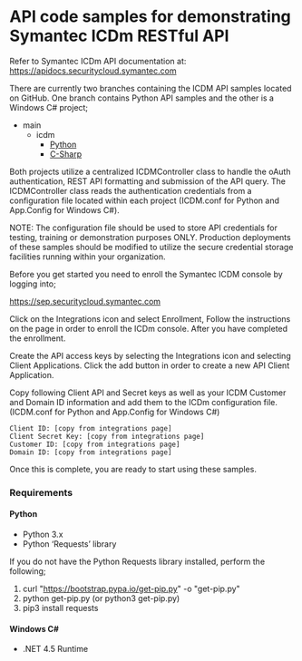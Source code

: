 # API code samples for demonstrating Symantec ICDm RESTful API

Refer to Symantec ICDm API documentation at: https://apidocs.securitycloud.symantec.com 

There are currently two branches containing the ICDM API samples located on GitHub. One branch contains Python API samples and the other is a Windows C# project;

* main
  * icdm
    * [Python](icdm/Python)
    * [C-Sharp](icdm/C-Sharp)

Both projects utilize a centralized ICDMController class to handle the oAuth authentication, REST API formatting and submission of the API query. The ICDMController class reads the authentication credentials from a configuration file located within each project (ICDM.conf for Python and App.Config for Windows C#). 

NOTE: The configuration file should be used to store API credentials for testing, training or demonstration purposes ONLY. Production deployments of these samples should be modified to utilize the secure credential storage facilities running within your organization.    

Before you get started you need to enroll the Symantec ICDM console by logging into; 

https://sep.securitycloud.symantec.com

Click on the Integrations icon and select Enrollment, Follow the instructions on the page in order to enroll the ICDm console. After you have completed the enrollment.

Create the API access keys by selecting the Integrations icon and selecting Client Applications. Click the add button in order to create a new API Client Application. 

Copy following Client API and Secret keys as well as your ICDM Customer and Domain ID information and add them to the ICDm configuration file. (ICDM.conf for Python and App.Config for Windows C#)

    Client ID: [copy from integrations page]
    Client Secret Key: [copy from integrations page]
    Customer ID: [copy from integrations page]
    Domain ID: [copy from integrations page]

Once this is complete, you are ready to start using these samples.


### Requirements

#### Python
* Python 3.x
* Python ‘Requests’ library

If you do not have the Python Requests library installed, perform the following;
1. curl "https://bootstrap.pypa.io/get-pip.py" -o "get-pip.py"
1. python get-pip.py (or python3 get-pip.py)
1. pip3 install requests

#### Windows C#
* .NET 4.5 Runtime
